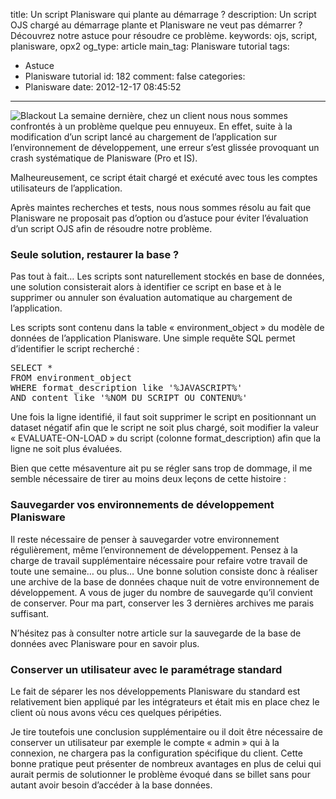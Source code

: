 title: Un script Planisware qui plante au démarrage ?
description: Un script OJS chargé au démarrage plante et Planisware ne veut pas démarrer ? Découvrez notre astuce pour résoudre ce problème.
keywords: ojs, script, planisware, opx2
og_type: article
main_tag: Planisware tutorial
tags:
  - Astuce
  - Planisware tutorial
id: 182
comment: false
categories:
  - Planisware
date: 2012-12-17 08:45:52
---

![Blackout](http://www.tyneo-consulting.fr/blog/wp-content/uploads/2012/12/Internet-Blackout-300x191.png)
La semaine dernière, chez un client nous nous sommes confrontés à un problème quelque peu ennuyeux. En effet, suite à la modification d’un script lancé au chargement de l’application sur l’environnement de développement, une erreur s’est glissée provoquant un crash systématique de Planisware (Pro et IS).

Malheureusement, ce script était chargé et exécuté avec tous les comptes utilisateurs de l’application.
<!-- more -->
Après maintes recherches et tests, nous nous sommes résolu au fait que Planisware ne proposait pas d’option ou d’astuce pour éviter l’évaluation d’un script OJS afin de résoudre notre problème.

### Seule solution, restaurer la base ?

Pas tout à fait… Les scripts sont naturellement stockés en base de données, une solution consisterait alors à identifier ce script en base et à le supprimer ou annuler son évaluation automatique au chargement de l’application.

Les scripts sont contenu dans la table « environment_object » du modèle de données de l’application Planisware. Une simple requête SQL permet d’identifier le script recherché :
<pre>SELECT *
FROM environment_object
WHERE format_description like '%JAVASCRIPT%'
AND content like '%NOM_DU_SCRIPT_OU_CONTENU%'</pre>
Une fois la ligne identifié, il faut soit supprimer le script en positionnant un dataset négatif afin que le script ne soit plus chargé, soit modifier la valeur « EVALUATE-ON-LOAD » du script (colonne format_description) afin que la ligne ne soit plus évaluées.

Bien que cette mésaventure ait pu se régler sans trop de dommage, il me semble nécessaire de tirer au moins deux leçons de cette histoire :

### Sauvegarder vos environnements de développement Planisware

Il reste nécessaire de penser à sauvegarder votre environnement régulièrement, même l’environnement de développement. Pensez à la charge de travail supplémentaire nécessaire pour refaire votre travail de toute une semaine… ou plus… Une bonne solution consiste donc à réaliser une archive de la base de données chaque nuit de votre environnement de développement. A vous de juger du nombre de sauvegarde qu’il convient de conserver. Pour ma part, conserver les 3 dernières archives me parais suffisant.

N’hésitez pas à consulter notre article sur la sauvegarde de la base de données avec Planisware pour en savoir plus.

### Conserver un utilisateur avec le paramétrage standard

Le fait de séparer les nos développements Planisware du standard est relativement bien appliqué par les intégrateurs et était mis en place chez le client où nous avons vécu ces quelques péripéties.

Je tire toutefois une conclusion supplémentaire ou il doit être nécessaire de conserver un utilisateur par exemple le compte « admin » qui à la connexion, ne chargera pas la configuration spécifique du client. Cette bonne pratique peut présenter de nombreux avantages en plus de celui qui aurait permis de solutionner le problème évoqué dans se billet sans pour autant avoir besoin d’accéder à la base données.